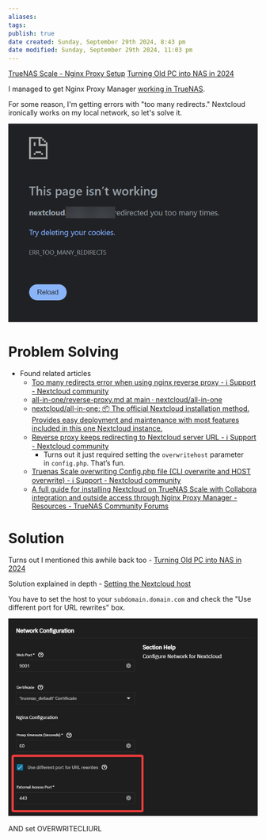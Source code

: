 ```yaml
---
aliases: 
tags: 
publish: true
date created: Sunday, September 29th 2024, 8:43 pm
date modified: Sunday, September 29th 2024, 11:03 pm
---
```


[TrueNAS Scale - Nginx Proxy Setup](../TrueNAS%20Scale%20-%20Nginx%20Proxy%20Setup/TrueNAS%20Scale%20-%20Nginx%20Proxy%20Setup.md)
[Turning Old PC into NAS in 2024](../Turning%20Old%20PC%20into%20NAS%20in%202024/Turning%20Old%20PC%20into%20NAS%20in%202024.md)

I managed to get Nginx Proxy Manager [working in TrueNAS](../TrueNAS%20Scale%20-%20Nginx%20Proxy%20Setup/TrueNAS%20Scale%20-%20Nginx%20Proxy%20Setup.md).

For some reason, I'm getting errors with "too many redirects."  Nextcloud ironically works on my local network, so let's solve it.

![600](_attachments/file-20240929204715103.png)

# Problem Solving

- Found related articles
	- [Too many redirects error when using nginx reverse proxy - ℹ️ Support - Nextcloud community](https://help.nextcloud.com/t/too-many-redirects-error-when-using-nginx-reverse-proxy/148863)
	- [all-in-one/reverse-proxy.md at main · nextcloud/all-in-one](https://github.com/nextcloud/all-in-one/blob/main/reverse-proxy.md)
	- [nextcloud/all-in-one: 📦 The official Nextcloud installation method. Provides easy deployment and maintenance with most features included in this one Nextcloud instance.](https://github.com/nextcloud/all-in-one/tree/main) 
	- [Reverse proxy keeps redirecting to Nextcloud server URL - ℹ️ Support - Nextcloud community](https://help.nextcloud.com/t/reverse-proxy-keeps-redirecting-to-nextcloud-server-url/110928) 
		- Turns out it just required setting the `overwritehost` parameter in `config.php`. That’s fun.
	- [Truenas Scale overwriting Config.php file (CLI overwrite and HOST overwrite) - ℹ️ Support - Nextcloud community](https://help.nextcloud.com/t/truenas-scale-overwriting-config-php-file-cli-overwrite-and-host-overwrite/173008) 
	- [A full guide for installing Nextcloud on TrueNAS Scale with Collabora integration and outside access through Nginx Proxy Manager - Resources - TrueNAS Community Forums](https://forums.truenas.com/t/a-full-guide-for-installing-nextcloud-on-truenas-scale-with-collabora-integration-and-outside-access-through-nginx-proxy-manager/5874) 

# Solution

Turns out I mentioned this awhile back  too - [Turning Old PC into NAS in 2024](../Turning%20Old%20PC%20into%20NAS%20in%202024/Turning%20Old%20PC%20into%20NAS%20in%202024.md)

Solution explained in depth - [Setting the Nextcloud host](https://forums.truenas.com/t/a-full-guide-for-installing-nextcloud-on-truenas-scale-with-collabora-integration-and-outside-access-through-nginx-proxy-manager/5874#p-21918-setting-the-nextcloud-host-7) 

You have to set the host to your `subdomain.domain.com` and check the "Use different port for URL rewrites" box.

![600](_attachments/file-20240929212202497.png)

AND set OVERWRITECLIURL 

